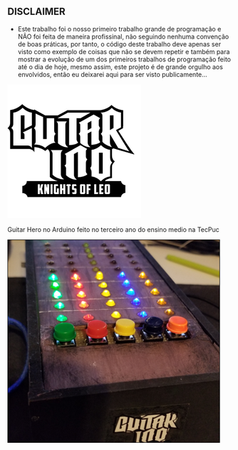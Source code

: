 ## DISCLAIMER
  - Este trabalho foi o nosso primeiro trabalho grande de programação e NÃO foi feita de maneira profissinal, não seguindo nenhuma convenção de boas práticas, por tanto, o código deste trabalho deve apenas ser visto como exemplo de coisas que não se devem repetir e também para mostrar a evolução de um dos primeiros trabalhos de programação feito até o dia de hoje, mesmo assim, este projeto é de grande orgulho aos envolvidos, então eu deixarei aqui para ser visto publicamente...


<img src="https://github.com/Knightleo602/Guitarino/blob/main/guitarino%20logo.png" height="300px" width="300px">

Guitar Hero no Arduino feito no terceiro ano do ensino medio na TecPuc

[![Veja como é em ação](https://github.com/Knightleo602/Guitarino/blob/main/20191030_213104.png)](https://drive.google.com/file/d/1IHzduFSrbW7tGws2Y8A806U_m8F6yfMs/view?usp=sharing)

